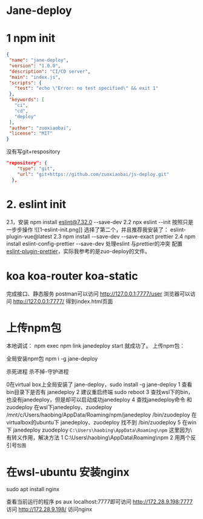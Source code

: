 # Jane-deploy

# 1 npm init
 ```json
{
  "name": "jane-deploy",
  "version": "1.0.0",
  "description": "CI/CD server",
  "main": "index.js",
  "scripts": {
    "test": "echo \"Error: no test specified\" && exit 1"
  },
  "keywords": [
    "ci",
    "cd",
    "deploy"
  ],
  "author": "zuoxiaobai",
  "license": "MIT"
}
```
没有写git+respository
```json
"repository": {
    "type": "git",
    "url": "git+https://github.com/zuoxiaobai/js-deploy.git"
  },
```
# 2.  eslint init

2.1，安装 npm install eslint@7.32.0 --save-dev
2.2 npx eslint --init 按照只是一步步操作
![[1-eslint-init.png]]
选择了第二个，并且推荐我安装了：
eslint-plugin-vue@latest
2.3 npm install --save-dev --save-exact prettier
2.4 npm install eslint-config-prettier --save-dev 处理eslint 与prettier的冲突
配置 [eslint-plugin-prettier](https://github.com/prettier/eslint-plugin-prettier)，实际我参考的是zuo-deploy的文件。
# koa koa-router koa-static
完成接口、静态服务
postman可以访问 http://127.0.0.1:7777/user
浏览器可以访问 http://127.0.0.1:7777/ 得到index.html页面
# 上传npm包
本地调试：
npm exec
npm link
janedeploy start  就成功了。
上传npm包：

全局安装npm包
npm i -g jane-deploy

杀死进程
杀不掉-守护进程

0在virtual box上全局安装了 jane-deploy，sudo install -g jane-deploy
1 查看bin目录下是否有 janedeploy
2 建议重启终端 sudo reboot
3 查找wsl下的bin，也没有janedeploy，但是却可以启动成功janedeploy
4 查找janedeploy命令 和zuodeploy
 在wsl下janedeploy、zuodeploy
  /mnt/c/Users/haobing/AppData/Roaming/npm/janedeploy
  /bin/zuodeploy
 在virtualbox的ubuntu下 janedeploy、zuodeploy
  找不到
  /bin/zuodeploy
5 在win下 janedeploy zuodeploy
 ``C:\Users\haobing\AppData\Roaming\npm``
 这里因为\ 有转义作用，解决方法
  1 C:\\Users\\haobing\\AppData\\Roaming\\npm
  2 用两个反引号``包围``  

  
 

 
 


# 在wsl-ubuntu 安装nginx
sudo apt install nginx

查看当前运行的程序 ps aux
localhost:7777即可访问 http://172.28.9.198:7777 访问
http://172.28.9.198/ 访问nginx







